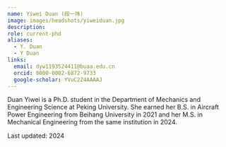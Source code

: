 ```yaml
---
name: Yiwei Duan (段一玮)
image: images/headshots/yiweiduan.jpg
description:
role: current-phd
aliases:
  - Y. Duan
  - Y Duan
links:
  email: dyw1193524411@buaa.edu.cn
  orcid: 0000-0002-6872-9733
  google-scholar: YVuC2Z4AAAAJ
---
```


Duan Yiwei is a Ph.D. student in the Department of Mechanics and Engineering Science at Peking University. She earned her B.S. in Aircraft Power Engineering from Beihang University in 2021 and her M.S. in Mechanical Engineering from the same institution in 2024.

Last updated: 2024
